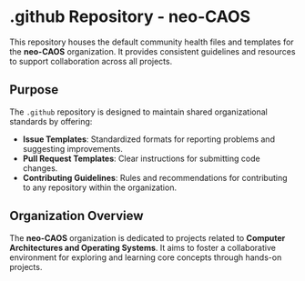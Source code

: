 # .github Repository - neo-CAOS

This repository houses the default community health files and templates for the **neo-CAOS** organization. It provides consistent guidelines and resources to support collaboration across all projects.

## Purpose

The `.github` repository is designed to maintain shared organizational standards by offering:
- **Issue Templates**: Standardized formats for reporting problems and suggesting improvements.
- **Pull Request Templates**: Clear instructions for submitting code changes.
- **Contributing Guidelines**: Rules and recommendations for contributing to any repository within the organization.

## Organization Overview

The **neo-CAOS** organization is dedicated to projects related to **Computer Architectures and Operating Systems**. It aims to foster a collaborative environment for exploring and learning core concepts through hands-on projects.
